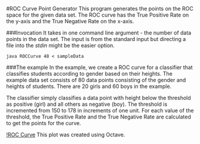 #ROC Curve Point Generator
This program generates the points on the ROC space for the given data set. The ROC curve has the True Positive Rate on the y-axis and the True 
Negative Rate on the x-axis.

###Invocation
It takes in one command line argument - the number of data points in the data set.
The input is from the standard input but directing a file into the *stdin* might be the easier option.
```
java ROCCurve 48 < sampleData
```

###The example
In the example, we create a ROC curve for a classifier that classifies students according to gender based on their heights.
The example data set consists of 80 data points consisting of the gender and heights of students.
There are 20 girls and 60 boys in the example.

The classifier simply classifies a data point with height below the threshold as positive (girl) and all others as negative (boy).
The threshold is incremented from 150 to 178 in increments of one unit. For each value of the threshold, the True Positive Rate
and the True Negative Rate are calculated to get the points for the curve. 

[!ROC Curve](genderClassifier.jpg)
This plot was created using Octave.
